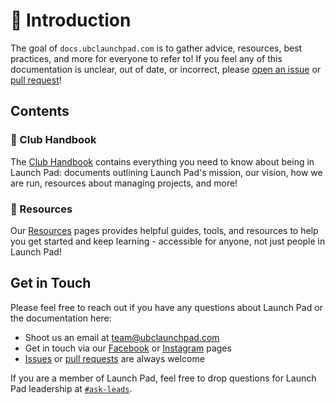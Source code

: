 # 👋 Introduction

The goal of `docs.ubclaunchpad.com` is to gather advice, resources, best practices, and more for everyone to refer to! If you feel any of this documentation is unclear, out of date, or incorrect, please [open an issue](https://github.com/ubclaunchpad/docs/issues/new) or [pull request](https://github.com/ubclaunchpad/docs/compare)!

## Contents

### 📖 Club Handbook <Badge type="tip" text="new"/>

The [Club Handbook](./handbook/README.md) contains everything you need to know about being in Launch Pad: documents outlining Launch Pad's mission, our vision, how we are run, resources about managing projects, and more!

### 🧗 Resources

Our [Resources](./resources/README.md) pages provides helpful guides, tools, and resources to help you get started and keep learning - accessible for anyone, not just people in Launch Pad!

## Get in Touch

Please feel free to reach out if you have any questions about Launch Pad or the
documentation here:

* Shoot us an email at [team@ubclaunchpad.com](team@ubclaunchpad.com)
* Get in touch via our [Facebook](https://www.facebook.com/ubclaunchpad/) or
  [Instagram](https://www.instagram.com/ubclaunchpad/) pages
* [Issues](https://github.com/ubclaunchpad/docs/issues/new) or
  [pull requests](https://github.com/ubclaunchpad/docs/compare) are always welcome

If you are a member of Launch Pad, feel free to drop questions for Launch Pad
leadership at [`#ask-leads`](https://ubclaunchpad.slack.com/messages/CK935RD3Q/).
